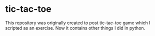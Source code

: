 # tic-tac-toe

This repository was originally created to post tic-tac-toe game which I scripted as an exercise.
Now it contains other things I did in python.
 
